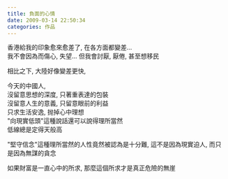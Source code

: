 ```yaml
---
title: 負面的心情
date: 2009-03-14 22:50:34
categories: 作品
---
```


  
香港給我的印象愈來愈差了, 在各方面都變差...  
我不會因為而傷心, 失望... 但我會討厭, 厭倦, 甚至想移民  
  
相比之下, 大陸好像變差更快,  
  
今天的中國人,   
沒留意思想的深度, 只著重表達的包裝  
沒留意人生的意義, 只留意眼前的利益  
只求生活安逸, 抛掉心中理想  
"向現實低頭"這種說話還可以說得理所當然  
低線總是定得天般高  
  
"堅守信念"這種理所當然的人性竟然被認為是十分難, 這不是因為現實迫人, 而只是因為無謀的貪念  
  
如果財富是一直心中的所求, 那麼這個所求才是真正危險的無崖  